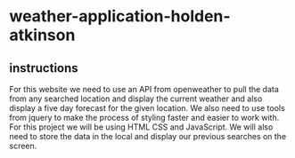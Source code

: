 # weather-application-holden-atkinson

## instructions
For this website we need to use an API from openweather to pull the data from any searched location and display the current weather and also display a five day forecast for the given location. We also need to use tools from jquery to make the process of styling faster and easier to work with. For this project we will be using HTML CSS and JavaScript. We will also need to store the data in the local and display our previous searches on the screen.

